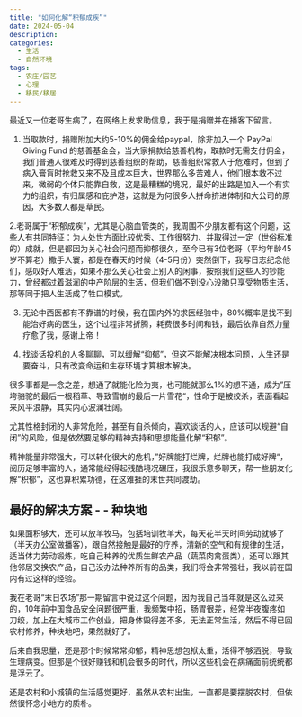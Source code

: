```yaml
---
title: "如何化解“积郁成疾”"
date: 2024-05-04
description: 
categories:
  - 生活
  - 自然环境
tags:
  - 农庄/园艺
  - 心理
  - 移民/移居
---
```


最近又一位老哥生病了，在网络上发求助信息，我于是捐赠并在播客下留言。

1. 当取款时，捐赠附加大约5-10%的佣金给paypal，除非加入一个 PayPal Giving Fund 的慈善基金会，当大家捐款给慈善机构，取款时无需支付佣金，我们普通人很难及时得到慈善组织的帮助，慈善组织常救人于危难时，但到了病入膏肓时抢救又来不及且成本巨大，世界那么多苦难人，他们根本救不过来，微弱的个体只能靠自救，这是最糟糕的境况，最好的出路是加入一个有实力的组织，有归属感和庇护港，这就是为何很多人拼命挤进体制和大公司的原因，大多数人都是草民。

2.老哥属于“积郁成疾”，尤其是心脑血管类的，我周围不少朋友都有这个问题，这些人有共同特征：为人处世方面比较优秀、工作很努力、并取得过一定（世俗标准的）成就，但是都因为关心社会问题而抑郁很久，至今已有3位老哥（平均年龄45岁不算老）撒手人寰，都是在春天的时候（4-5月份）突然倒下，我写日志纪念他们，感叹好人难活，如果不那么关心社会上别人的闲事，按照我们这些人的钞能力，曾经都过着滋润的中产阶层的生活，但我们做不到没心没肺只享受物质生活，那等同于把人生活成了牲口模式。

3. 无论中西医都有不靠谱的时候，我在国内外的求医经验中，80%概率是找不到能治好病的医生，这个过程非常折腾，耗费很多时间和钱，最后依靠自然力量疗愈了我，感谢上帝！

4. 找谈话投机的人多聊聊，可以缓解“抑郁”，但这不能解决根本问题，人生还是要奋斗，只有改变命运和生存环境才算根本解决。

很多事都是一念之差，想通了就能化险为夷，也可能就那么1%的想不通，成为”压垮骆驼的最后一根稻草、导致雪崩的最后一片雪花“，性命于是被绞杀，表面看起来风平浪静，其实内心波澜壮阔。

尤其性格封闭的人非常危险，甚至有自杀倾向，喜欢谈话的人，应该可以规避“自闭”的风险，但是依然要足够的精神支持和思想能量化解“积郁”。

精神能量非常强大，可以转化很大的危机，”好牌能打烂牌，烂牌也能打成好牌“，阅历足够丰富的人，通常能经得起残酷境况碾压，我很乐意多聊天，帮一些朋友化解“积郁”，这也算积累功德，在这难捱的末世共同渡劫。

## 最好的解决方案 - - 种块地

如果面积够大，还可以放羊牧马，包括培训牧羊犬，每天花半天时间劳动就够了（半天办公室做播客），跟自然接触是最好的疗养，清新的空气和有规律的生活，适当体力劳动锻炼，吃自己种养的优质生鲜农产品（蔬菜肉禽蛋类），还可以跟其他邻居交换农产品，自己没办法种养所有的品类，我们将会非常强壮，我以前在国内有过这样的经验。

我在老哥“末日农场”那一期留言中说过这个问题，因为我自己当年就是这么过来的，10年前中国食品安全问题很严重，我频繁中招，肠胃很差，经常半夜腹疼如刀绞，加上在大城市工作创业，把身体毁得差不多，无法正常生活，然后不得已回农村修养，种块地吧，果然就好了。

后来自我思量，还是那个时候常常抑郁，精神思想包袱太重，活得不够洒脱，导致生理病变。但那是个很好赚钱和机会很多的时代，所以这些机会在病痛面前统统都是浮云了。

还是农村和小城镇的生活感觉更好，虽然从农村出生，一直都是要摆脱农村，但依然很怀念小地方的质朴。

